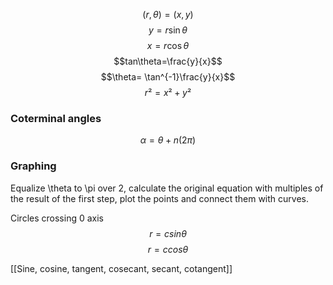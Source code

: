 $$(r,\theta) = (x,y)$$
$$y=r \sin \theta$$
$$x=r \cos \theta$$
$$tan\theta=\frac{y}{x}$$
$$\theta= \tan^{-1}\frac{y}{x}$$
$$r²= x² + y²$$

### Coterminal angles

$$\alpha = \theta + n(2\pi)$$

### Graphing
Equalize \theta to \pi over 2, calculate the original equation with multiples of the result of the first step, plot the points and connect them with curves.

Circles crossing 0 axis
$$r=csin\theta$$
$$r=ccos\theta$$


[[Sine, cosine, tangent, cosecant, secant, cotangent]]